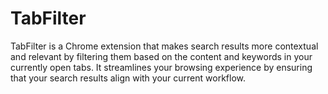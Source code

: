 # TabFilter

TabFilter is a Chrome extension that makes search results more contextual and relevant by filtering them based on the content and keywords in your currently open tabs. It streamlines your browsing experience by ensuring that your search results align with your current workflow.